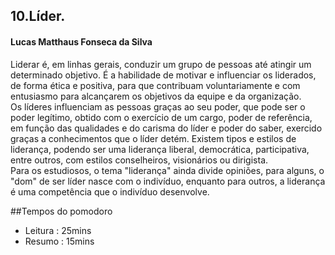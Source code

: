 ## 10.Líder.
#### Lucas Matthaus Fonseca da Silva
Liderar é, em linhas gerais, conduzir um grupo de pessoas até atingir um determinado objetivo.
É a habilidade de motivar e influenciar os liderados, de forma ética e positiva, para que contribuam voluntariamente e com entusiasmo para alcançarem os objetivos da equipe e da organização.<br>
Os líderes influenciam as pessoas graças ao seu poder, que pode ser o poder legítimo, obtido com o exercício de um cargo, 
poder de referência, em função das qualidades e do carisma do líder e poder do saber, exercido graças a conhecimentos que o líder detém. 
Existem tipos e estilos de liderança, podendo ser uma liderança liberal, democrática, participativa, entre outros, com estilos conselheiros, visionários ou dirigista.<br>
Para os estudiosos, o tema "liderança" ainda divide opiniões, para alguns, o "dom" de ser líder nasce com o indivíduo, enquanto para outros, a liderança é uma competência que o indivíduo desenvolve.


##Tempos do pomodoro
  * Leitura : 25mins
  * Resumo : 15mins
